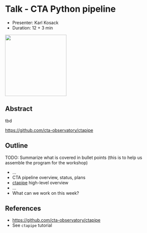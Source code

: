 # Talk - CTA Python pipeline

* Presenter: Karl Kosack
* Duration: 12 + 3 min

<img src="http://irfu.cea.fr/Pisp/karl.ck/kosack.jpg" height="200">

## Abstract

tbd

https://github.com/cta-observatory/ctapipe

## Outline

TODO: Summarize what is covered in bullet points
(this is to help us assemble the program for the workshop)

* ...
* CTA pipeline overview, status, plans
* [ctapipe](https://github.com/cta-observatory/ctapipe) high-level overview
* ...
* What can we work on this week?


## References

* https://github.com/cta-observatory/ctapipe
* See `ctapipe` tutorial
